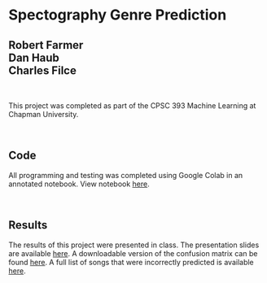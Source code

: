# Spectography Genre Prediction

## Robert Farmer <br> Dan Haub <br> Charles Filce

<br>

This project was completed as part of the CPSC 393 Machine Learning at Chapman University. 

<br>

## Code
All programming and testing was completed using Google Colab in an annotated notebook. View notebook [here](https://colab.research.google.com/github/danshaub/Spectography/blob/main/Music_Spec.ipynb).

<br>

## Results
The results of this project were presented in class. The presentation slides are available [here](https://github.com/danshaub/Spectography/blob/main/results/PresentationSlides.pdf). A downloadable version of the confusion matrix can be found [here](https://github.com/danshaub/Spectography/blob/main/results/Confusion_Matrix.png). A full list of songs that were incorrectly predicted is available [here](https://github.com/danshaub/Spectography/blob/main/results/Incorrect_Predictions.csv). 
